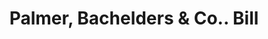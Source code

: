 ---
doi: 10.7916/D8V70WM1
date_other: '1870'
date_other_textual: '1870'
form: printed ephemera
genre:
- Invoices
name:
- Palmer, Bachelders & Co.
object_in_context_url: https://biggert.cul.columbia.edu/items/view/ave_biggert_00432
subject_hierarchical_geographic:
- Boston, Massachusetts, United States
subject_name:
- Palmer, Bachelders & Co.
title: Palmer, Bachelders & Co.. Bill
sort_title: Palmer, Bachelders & Co.. Bill
call_number: ave_biggert_00432
coordinates:
- 42.35805555555556,-71.06361111111111
pid: ave_biggert_00432
identifiers: ave_biggert_00432
thumbnail: https://derivativo-3.library.columbia.edu/iiif/2/ldpd:344185/full/!256,256/0/native.jpg
permalink: "/biggert/ave_biggert_00432/"
layout: iiif-image-page
---
